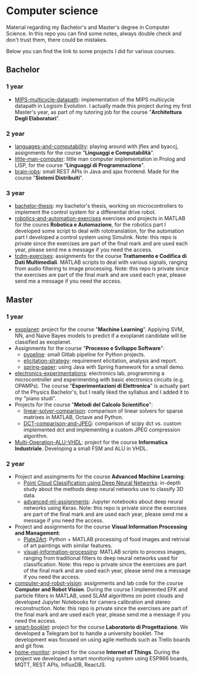 # Computer science

Material regarding my Bachelor's and Master's degree in Computer Science.
In this repo you can find some notes, always double check and don't trust them, there could be mistakes.

Below you can find the link to some projects I did for various courses.

## Bachelor

### 1 year
- [MIPS-multicycle-datapath](https://github.com/fdila/MIPS-multicycle-datapath): implementation of the MIPS multicycle datapath in Logisim Evolution. I actually made this project during my first Master's year, as part of my tutoring job for the course "**Architettura Degli Elaboratori**".

### 2 year
- [languages-and-computability](https://github.com/fdila/languages-and-computability-unimib): playing around with jflex and byaccj, assignments for the course "**Linguaggi e Computabilità**".
- [little-man-computer](https://github.com/fdila/little-man-computer): little man computer implementation in Prolog and LISP, for the course "**Linguaggi di Programmazione**".
- [brain-jobs](https://github.com/fdila/brain-jobs): small REST APIs in Java and ajax frontend. Made for the course "**Sistemi Distribuiti**".

### 3 year
- [bachelor-thesis](https://github.com/fdila/bachelor-thesis): my bachelor's thesis, working on microcontrollers to implement the control system for a differential drive robot.
- [robotics-and-automation-exercises](https://github.com/fdila/robotics-automation-exercises) exercises and projects in MATLAB for the coures **Robotica e Automazione**, for the robotics part I developed some script to deal with rototranslation, for the automation part I developed a control system using Simulink. Note: this repo is private since the exercises are part of the final mark and are used each year, please send me a message if you need the access.
- [tcdm-exercises](https://github.com/fdila/tcdm-exercises): assignments for the course **Trattamento e Codifica di Dati Multimediali**. MATLAB scripts to deal with various signals, ranging from audio filtering to image processing. Note: this repo is private since the exercises are part of the final mark and are used each year, please send me a message if you need the access.

## Master

### 1 year

- [exoplanet](https://github.com/derogab/exoplanet): project for the course "**Machine Learning**". Applying SVM, NN, and Naive Bayes models to predict if a exoplanet candidate will be classified as exoplanet.
- Assignments for the course "**Processo e Sviluppo Software**":
  - [pypeline](https://gitlab.com/fdila/2020_assignment1_pypeline): small Gitlab pipeline for Python projects.
  - [elicitation-strategy](https://gitlab.com/unishare/processo-e-sviluppo-del-software/2020_assignment2_elicitation_strategy): requirement elicitation, analysis and report.
  - [spring-paper](https://gitlab.com/unishare/processo-e-sviluppo-del-software/2020_assignment3_spring_paper): using Java with Spring framework for a small demo.
- [electronics-experimentations](https://github.com/fdila/electronics-experimentation): electronics lab, programming a microcontroller and experimenting with basic electronics circuits (e.g. OPAMPs). The course "**Esperimentazioni di Elettronica**" is actually part of the Physics Bachelor's, but I really liked the syllabus and I added it to my "piano studi".
- Projects for the course "**Metodi del Calcolo Scientifico**":
  - [linear-solver-comparison](https://github.com/fdila/linear-solver-comparison): comparison of linear solvers for sparse matrixes in MATLAB, Octave and Python.
  - [DCT-comparison-and-JPEG](https://github.com/fdila/DCT-comparison-and-JPEG): comparison of scipy dct vs. custom implemented dct and implementing a custom JPEG compression algorithm.
- [Multi-Operation-ALU-VHDL](https://github.com/fdila/Multi-Operation-ALU-VHDL): project for the course **Informatica Industriale**. Developing a small FSM and ALU in VHDL.

### 2 year

- Project and assingments for the course **Advanced Machine Learning**:
    - [Point Cloud Classification using Deep Neural Networks](https://github.com/fdila/point-cloud-classification-report): in-depth study about the methods deep neural networks use to classify 3D data.
    - [advanced-ml-assignments](https://github.com/fdila/advanced-ml-assignments): Jupyter notebooks about deep neural networks using Keras. Note: this repo is private since the exercises are part of the final mark and are used each year, please send me a message if you need the access.
- Project and assignments for the course **Visual Information Processing and Management**:
    - [Plate2Art](https://github.com/fdila/plate2art): Python + MATLAB processing of food images and retrivial of art paintings with similar features.
    - [visual-information-processing](https://github.com/fdila/visual-information-processing): MATLAB scripts to process images, ranging from traditional filters to deep neural networks used for classification. Note: this repo is private since the exercises are part of the final mark and are used each year, please send me a message if you need the access.
- [computer-and-robot-vision](https://github.com/fdila/computer-robot-vision): assignments and lab code for the course **Computer and Robot Vision**. During the course I implemented EFK and particle filters in MATLAB, used SLAM algorithms on point clouds and developed Jupyter Notebooks for camera calibration and stereo reconstruction. Note: this repo is private since the exercises are part of the final mark and are used each year, please send me a message if you need the access.
- [smart-booklet](https://gitlab.com/unishare/laboratorio-di-progettazione/smart-booklet): project for the course **Laboratorio di Progettazione**. We developed a Telegram bot to handle a university booklet. The development was focused on using agile methods such as Trello boards and git flow.
- [home-monitor](https://github.com/derogab/home-monitor): project for the course **Internet of Things**. During the project we developed a smart monitoring system using ESP866 boards, MQTT, REST APIs, InfluxDB, ReactJS.
